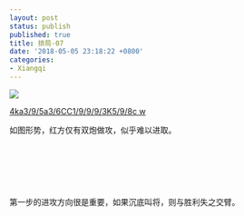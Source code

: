 ```yaml
---
layout: post
status: publish
published: true
title: 排局-07
date: '2018-05-05 23:18:22 +0800'
categories:
- Xiangqi
---
```


![](../../../imgs/2018/05/capture-4-1.png)

[4ka3/9/5a3/6CC1/9/9/9/3K5/9/8c w](https://www.chessdb.cn/query/?4ka3/9/5a3/6CC1/9/9/9/3K5/9/8c%20w)

如图形势，红方仅有双炮做攻，似乎难以进取。

&nbsp;
&nbsp;

&nbsp;
&nbsp;

&nbsp;
&nbsp;

第一步的进攻方向很是重要，如果沉底叫将，则与胜利失之交臂。
